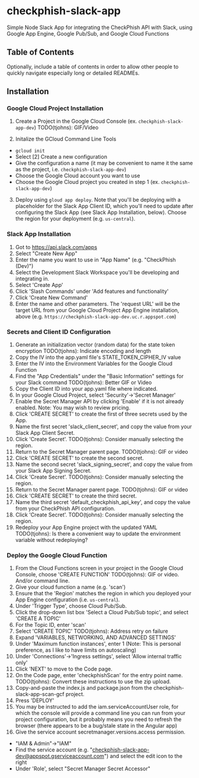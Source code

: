 # checkphish-slack-app
Simple Node Slack App for integrating the CheckPhish API with Slack, using Google App Engine, Google Pub/Sub, and Google Cloud Functions

## Table of Contents
Optionally, include a table of contents in order to allow other people to quickly navigate especially long or detailed READMEs.

## Installation
### Google Cloud Project Installation
1. Create a Project in the Google Cloud Console (ex. `checkphish-slack-app-dev`)
TODO(tjohns): GIF/Video

2. Initalize the GCloud Command Line Tools
- `gcloud init`
- Select [2] Create a new configuration
- Give the configuration a name (it may be convenient to name it the same as the project, i.e. `checkphish-slack-app-dev`)
- Choose the Google Cloud account you want to use
- Choose the Google Cloud project you created in step 1 (ex. `checkphish-slack-app-dev`)

3. Deploy using `gloud app deploy`. Note that you'll be deploying with a placeholder for the Slack App Client ID, which you'll need to update after configuring the Slack App (see Slack App Installation, below). Choose the region for your deployment (e.g. `us-central`).



### Slack App Installation
1. Got to https://api.slack.com/apps
2. Select "Create New App"
3. Enter the name you want to use in "App Name" (e.g. "CheckPhish (Dev)")
4. Select the Development Slack Workspace you'll be developing and integrating in.
5. Select 'Create App'
6. Click 'Slash Commands' under 'Add features and functionality'
7. Click 'Create New Command'
8. Enter the name and other parameters. The 'request URL' will be the target URL from your Google Cloud Project App Engine installation, above (e.g. `https://checkphish-slack-app-dev.uc.r.appspot.com`)


### Secrets and Client ID Configuration
1. Generate an initialization vector (random data) for the state token encryption  TODO(tjohns): Indicate encoding and length
2. Copy the IV into the app.yaml file's STATE_TOKEN_CIPHER_IV value
3. Enter the IV into the Environment Variables for the Google Cloud Function
4. Find the "App Credentials" under the "Basic Information" settings for your Slack command TODO(tjohns): Better GIF or Video
5. Copy the Client ID into your app.yaml file where indicated.
6. In your Google Cloud Project, select 'Security'->'Secret Manager'
7. Enable the Secret Manager API by clicking 'Enable' if it is not already enabled. Note: You may wish to review pricing.
8. Click 'CREATE SECRET' to create the first of three secrets used by the App.
9. Name the first secret 'slack_client_secret', and copy the value from your Slack App Client Secret.
10. Click 'Create Secret'. TODO(tjohns): Consider manually selecting the region.
11. Return to the Secret Manager parent page. TODO(tjohns): GIF or video
12. Click 'CREATE SECRET' to create the second secret.
13. Name the second secret 'slack_signing_secret', and copy the value from your Slack App Signing Secret.
14. Click 'Create Secret'. TODO(tjohns): Consider manually selecting the region.
15. Return to the Secret Manager parent page. TODO(tjohns): GIF or video
16. Click 'CREATE SECRET' to create the third secret.
17. Name the third secret 'default_checkphish_api_key', and copy the value from your CheckPhish API configuration.
18. Click 'Create Secret'. TODO(tjohns): Consider manually selecting the region.
19. Redeploy your App Engine project with the updated YAML TODO(tjohns): Is there a convenient way to update the environment variable without redeploying?

### Deploy the Google Cloud Function
1. From the Cloud Functions screen in your project in the Google Cloud Console, choose 'CREATE FUNCTION' TODO(tjohns): GIF or video. And/or command line.
2. Give your cloud function a name (e.g. 'scan')
3. Ensure that the 'Region' matches the region in which you deployed your App Engine configuration (i.e. `us-central`).
4. Under 'Trigger Type', choose Cloud Pub/Sub.
5. Click the drop-down list box 'Select a Cloud Pub/Sub topic', and select 'CREATE A TOPIC'
6. For the Topic ID, enter 'scan'
7. Select 'CREATE TOPIC'
TODO(tjohns): Address retry on failure
8. Expand 'VARIABLES, NETWORKING, AND ADVANCED SETTINGS'
9. Under 'Maximum function instances', enter 1 (Note: This is personal preference, as I like to have limits on autoscaling)
10. Under 'Connections'->'Ingress settings', select 'Allow internal traffic only'
11. Click 'NEXT' to move to the Code page.
12. On the Code page, enter 'checkphishScan' for the entry point name.
TODO(tjohns): Convert these instructions to use the zip upload.
13. Copy-and-paste the index.js and package.json from the checkphish-slack-app-scan-gcf project.
14. Press 'DEPLOY'
15. You may be instructed to add the iam.serviceAccountUser role, for which the console will provide a command line you can run from your project configuration, but it probably means you need to refresh the browser (there appears to be a bug/stale state in the Angular app)
16. Give the service account secretmanager.versions.access permission.
- "IAM & Admin"->"IAM"
- Find the service account (e.g. "checkphish-slack-app-dev@appspot.gserviceaccount.com") and select the edit icon to the right
- Under 'Role', select "Secret Manager Secret Accessor"


